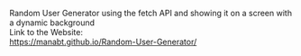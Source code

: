Random User Generator using the fetch API and showing it on a screen with a dynamic background
<br> 
Link to the Website: 
<br>
https://manabt.github.io/Random-User-Generator/
